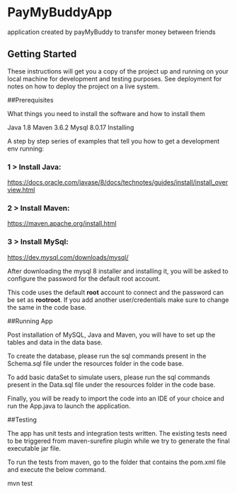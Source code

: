 # PayMyBuddyApp
application created by payMyBuddy to transfer money between friends
## Getting Started

These instructions will get you a copy of the project up and running on your local machine for development and testing purposes. See deployment for notes on how to deploy the project on a live system.

##Prerequisites

What things you need to install the software and how to install them

Java 1.8
Maven 3.6.2
Mysql 8.0.17
Installing

A step by step series of examples that tell you how to get a development env running:

### 1 > Install Java:

https://docs.oracle.com/javase/8/docs/technotes/guides/install/install_overview.html

### 2 > Install Maven:

https://maven.apache.org/install.html

### 3 > Install MySql:

https://dev.mysql.com/downloads/mysql/

After downloading the mysql 8 installer and installing it, you will be asked to configure the password for the default root account.

This code uses the default <b>root</b> account to connect and the password can be set as <b>rootroot</b>. If you add another user/credentials make sure to change the same in the code base.

##Running App

Post installation of MySQL, Java and Maven, you will have to set up the tables and data in the data base.

To create the database, please run the sql commands present in the Schema.sql file under the resources folder in the code base.

To add basic dataSet to simulate users, please run the sql commands present in the Data.sql file under the resources folder in the code base.

Finally, you will be ready to import the code into an IDE of your choice and run the App.java to launch the application.

##Testing

The app has unit tests and integration tests written. The existing tests need to be triggered from maven-surefire plugin while we try to generate the final executable jar file.

To run the tests from maven, go to the folder that contains the pom.xml file and execute the below command.

mvn test